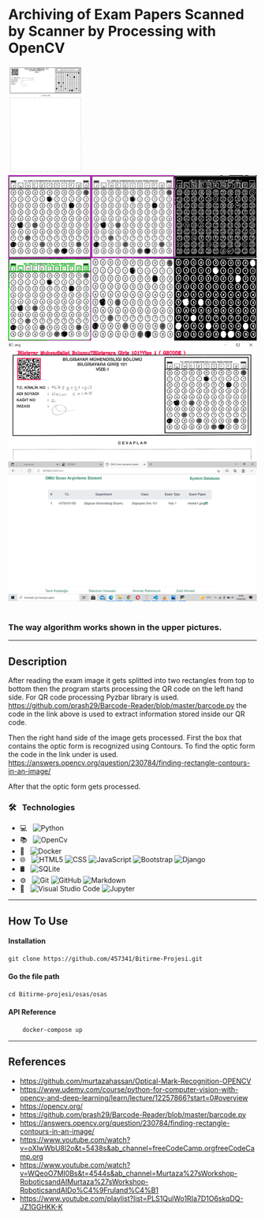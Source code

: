 # Archiving of Exam Papers Scanned by Scanner by Processing with OpenCV

<link rel="stylesheet" type="text/css" media="all" href="osas\osas\main\static\main\css\md_styles.css" />

  <div class="sutun">
    <img src="osas\osas\media\1.png" alt="Sinav_Kagit_Ornegi" style="width:30%">
  </div>
  <div class="sutun">
    <img src="osas\osas\media\Segmentasyon_ goruntusu.png" alt="Kimlik_Numarası_Alinmasi">
      <div class="satir">
        <img src="osas\osas\media\Qr_Kodun_Alinmasi.png"alt="Qr_kodu_Alinmasi">
      </div>
      <div class="satir">
        <img src="osas\osas\media\Sistem_Veri_Tabani.png" alt="Sistemin_Veri_Tabani" >
      </div>
  </div>

<br/>

### The way algorithm works shown in the upper pictures.

---


## Description

After reading the exam image it gets splitted into two rectangles from top to bottom then the program starts processing the QR code on the left hand side. For QR code processing Pyzbar library is used. https://github.com/prash29/Barcode-Reader/blob/master/barcode.py the code in the link above is used to extract information stored inside our QR code.

Then the right hand side of the image gets processed. First the box that contains the optic form is recognized using Contours. To find the optic form the code in the link under is used. https://answers.opencv.org/question/230784/finding-rectangle-contours-in-an-image/

After that the optic form gets processed.

### 🛠 &nbsp; Technologies

- 💻 &nbsp;
  ![Python](https://img.shields.io/badge/-Python-333333?style=flat&logo=python)
- 📚 &nbsp;
  ![OpenCv](https://img.shields.io/badge/-OpenCv-333333?style=flat&logo=openCv)
- 🚢 &nbsp;
  ![Docker](https://img.shields.io/badge/-Docker-333333?style=flat&logo=docker)
- 🌐 &nbsp;
  ![HTML5](https://img.shields.io/badge/-HTML5-333333?style=flat&logo=HTML5)
  ![CSS](https://img.shields.io/badge/-CSS-333333?style=flat&logo=CSS3&logoColor=1572B6)
  ![JavaScript](https://img.shields.io/badge/-JavaScript-333333?style=flat&logo=javascript)
  ![Bootstrap](https://img.shields.io/badge/-Bootstrap-333333?style=flat&logo=bootstrap&logoColor=563D7C)
  ![Django](https://img.shields.io/badge/-Django-333333?style=flat&logo=django)
- 🛢 &nbsp;
  ![SQLite](https://img.shields.io/badge/-SQLite-333333?style=flat&logo=sqlite)
- ⚙️ &nbsp;
  ![Git](https://img.shields.io/badge/-Git-333333?style=flat&logo=git)
  ![GitHub](https://img.shields.io/badge/-GitHub-333333?style=flat&logo=github)
  ![Markdown](https://img.shields.io/badge/-Markdown-333333?style=flat&logo=markdown)
- 🔧 &nbsp;
  ![Visual Studio Code](https://img.shields.io/badge/-Visual%20Studio%20Code-333333?style=flat&logo=visual-studio-code&logoColor=007ACC)
  ![Jupyter](https://img.shields.io/badge/-Jupyter-333333?style=flat&logo=jupyter)
  
---

## How To Use

#### Installation
```html
git clone https://github.com/457341/Bitirme-Projesi.git
```
#### Go the file path
```html
cd Bitirme-projesi/osas/osas
```
#### API Reference

```html
    docker-compose up
```

---

## References
- https://github.com/murtazahassan/Optical-Mark-Recognition-OPENCV
- https://www.udemy.com/course/python-for-computer-vision-with-opencv-and-deep-learning/learn/lecture/12257866?start=0#overview
- https://opencv.org/
- https://github.com/prash29/Barcode-Reader/blob/master/barcode.py
- https://answers.opencv.org/question/230784/finding-rectangle-contours-in-an-image/
- https://www.youtube.com/watch?v=oXlwWbU8l2o&t=5438s&ab_channel=freeCodeCamp.orgfreeCodeCamp.org
- https://www.youtube.com/watch?v=WQeoO7MI0Bs&t=4544s&ab_channel=Murtaza%27sWorkshop-RoboticsandAIMurtaza%27sWorkshop-RoboticsandAIDo%C4%9Fruland%C4%B1
- https://www.youtube.com/playlist?list=PLS1QulWo1RIa7D1O6skqDQ-JZ1GGHKK-K

